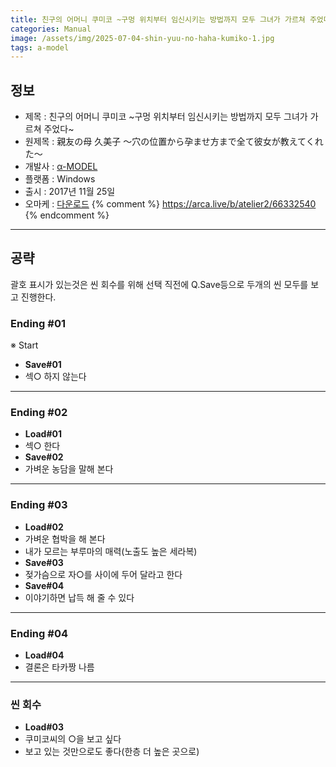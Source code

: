 ```yaml
---
title: 친구의 어머니 쿠미코 ~구멍 위치부터 임신시키는 방법까지 모두 그녀가 가르쳐 주었다~ 공략
categories: Manual
image: /assets/img/2025-07-04-shin-yuu-no-haha-kumiko-1.jpg
tags: a-model
---
```


## 정보

* 제목 : 친구의 어머니 쿠미코 ~구멍 위치부터 임신시키는 방법까지 모두 그녀가 가르쳐 주었다~
* 원제목 : 親友の母 久美子 ～穴の位置から孕ませ方まで全て彼女が教えてくれた～
* 개발사 : [α-MODEL](/tags/a-model)
* 플랫폼 : Windows
* 출시 : 2017년 11월 25일
* 오마케 : [다운로드](/assets/omake/shin-yuu-no-haha-kumiko.zip)
{% comment %}
https://arca.live/b/atelier2/66332540
{% endcomment %}

---

## 공략

괄호 표시가 있는것은 씬 회수를 위해 선택 직전에 Q.Save등으로 두개의 씬 모두를 보고 진행한다.  

### Ending #01

※ Start
* **Save#01**
* 섹○ 하지 않는다

---

### Ending #02

* **Load#01**
* 섹○ 한다
* **Save#02**
* 가벼운 농담을 말해 본다

---

### Ending #03

* **Load#02**
* 가벼운 협박을 해 본다
* 내가 모르는 부루마의 매력(노출도 높은 세라복)
* **Save#03**
* 젖가슴으로 자○를 사이에 두어 달라고 한다
* **Save#04**
* 이야기하면 납득 해 줄 수 있다

---

### Ending #04

* **Load#04**
* 결론은 타카짱 나름

---

### 씬 회수

* **Load#03**
* 쿠미코씨의 ○을 보고 싶다
* 보고 있는 것만으로도 좋다(한층 더 높은 곳으로)